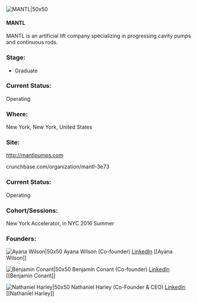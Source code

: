 

![MANTL|50x50](https://apimg.techstars.com/connect/images/image_files/57d06a4b80832056e6000013/original/Fin_logo_png_8-29_2x.png)

#### MANTL
MANTL is an artificial lift company specializing in progressing cavity pumps and continuous rods.

### Stage: 
 - Graduate 

### Current Status: 
Operating

### Where:
New York, New York, United States

### Site:
http://mantlpumps.com



crunchbase.com/organization/mantl-3e73

### Current Status: 
Operating

### Cohort/Sessions: 
New York Accelerator, in NYC 2016 Summer

### Founders: 

![Ayana Wilson|50x50](https://apimg.techstars.com/connect/images/image_files/57e03fa8c2f1c48f0d000009/original/P9081171.JPG) Ayana Wilson (Co-founder) [LinkedIn](https://linkedin.com/in/ayana-wilson-480b9865) [[Ayana Wilson]]

![Benjamin Conant|50x50](http://s3.amazonaws.com/ts-accel-connect-uploads/images/image_files/57e03ffcc2f1c48f0d00000a/original/P9081176.JPG) Benjamin Conant (Co-founder) [LinkedIn](https://linkedin.com/in/benjaminconant) [[Benjamin Conant]]

![Nathaniel Harley|50x50](https://apimg.techstars.com/connect/images/image_files/582a3ee9c2f1c47a5a000001/original/NYT_Meet_Up_Talking.jpeg) Nathaniel Harley (Co-Founder & CEO) [LinkedIn](https://linkedin.com/in/nathanielharley) [[Nathaniel Harley]]



